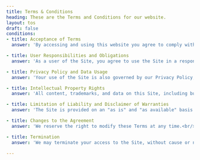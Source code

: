 ```yaml
---
title: Terms & Conditions
heading: These are the Terms and Conditions for our website.
layout: tos 
draft: false
conditions:
- title: Acceptance of Terms
  answer: 'By accessing and using this website you agree to comply with and be legally bound by the terms and conditions set forth in this agreement ("Terms").<br/><br/>If you do not agree to these Terms, please do not use the Site.'

- title: User Responsibilities and Obligations
  answer: 'As a user of the Site, you agree to use the Site in a responsible manner that is in full compliance with these Terms and with your local laws and regulations.<br/><br/>You are solely responsible for your own communications and the consequences of posting those communications.'

- title: Privacy Policy and Data Usage
  answer: 'Your use of the Site is also governed by our Privacy Policy, which is incorporated into these Terms by this reference.<br/><br/>Our Privacy Policy details how we collect, store, protect, and use your personal information.'

- title: Intellectual Property Rights
  answer: 'All content, trademarks, and data on this Site, including but not limited to software, databases, text, graphics, icons, and hyperlinks, are the property of or licensed to us, and as such, are protected from infringement by domestic and international legislation and treaties.<br/><br/>You may only use this content for personal, non-commercial purposes and may not reproduce, distribute or store any content from the Site without our express writen permission.'

- title: Limitation of Liability and Disclaimer of Warranties
  answer: 'The Site is provided on an "as is" and "as available" basis. We make no warranties, expressed or implied, and hereby disclaim and negate all other warranties including, without limitation, implied warranties or conditions of merchantability, fitness for a particular purpose, or non-infringement of intellectual property or other violation of rights.<br/><br/>Further, we do not warrant or make any representations concerning the accuracy, likely results, or reliability of the use of the content on the Site or otherwise relating to such content or on any sites linked to this Site.'

- title: Changes to the Agreement
  answer: 'We reserve the right to modify these Terms at any time.<br/><br/>Changes and clarifications will take effect immediately upon their posting on the Site. Your continued use of the Site after any such changes are made will constitute your consent to those changes.'

- title: Termination
  answer: 'We may terminate your access to the Site, without cause or notice, which may result in the forfeiture and destruction of all information associated with your account.<br/><br/>All provisions of this Agreement that, by their nature, should survive termination shall survive termination, including, without limitation, ownership provisions, warranty disclaimers, indemnity, and limitations of liability.'

---
```

